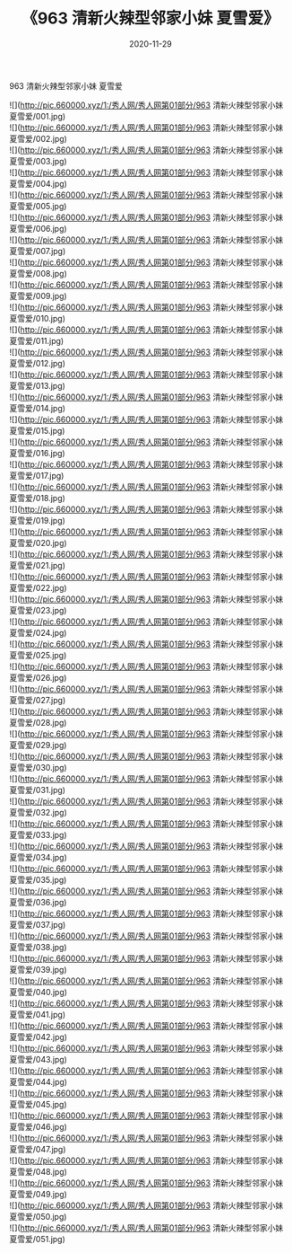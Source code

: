 ﻿---
layout: post
title:  《963 清新火辣型邻家小妹 夏雪爱》
date:   2020-11-29
img: http://pic.660000.xyz/1:/秀人网/秀人网第01部分/963 清新火辣型邻家小妹 夏雪爱/000.jpg
categories: [美女, 清纯, 唯美]
---

963 清新火辣型邻家小妹 夏雪爱

  ![](http://pic.660000.xyz/1:/秀人网/秀人网第01部分/963 清新火辣型邻家小妹 夏雪爱/001.jpg) <br> ![](http://pic.660000.xyz/1:/秀人网/秀人网第01部分/963 清新火辣型邻家小妹 夏雪爱/002.jpg) <br> ![](http://pic.660000.xyz/1:/秀人网/秀人网第01部分/963 清新火辣型邻家小妹 夏雪爱/003.jpg) <br> ![](http://pic.660000.xyz/1:/秀人网/秀人网第01部分/963 清新火辣型邻家小妹 夏雪爱/004.jpg) <br> ![](http://pic.660000.xyz/1:/秀人网/秀人网第01部分/963 清新火辣型邻家小妹 夏雪爱/005.jpg) <br> ![](http://pic.660000.xyz/1:/秀人网/秀人网第01部分/963 清新火辣型邻家小妹 夏雪爱/006.jpg) <br> ![](http://pic.660000.xyz/1:/秀人网/秀人网第01部分/963 清新火辣型邻家小妹 夏雪爱/007.jpg) <br> ![](http://pic.660000.xyz/1:/秀人网/秀人网第01部分/963 清新火辣型邻家小妹 夏雪爱/008.jpg) <br> ![](http://pic.660000.xyz/1:/秀人网/秀人网第01部分/963 清新火辣型邻家小妹 夏雪爱/009.jpg) <br> ![](http://pic.660000.xyz/1:/秀人网/秀人网第01部分/963 清新火辣型邻家小妹 夏雪爱/010.jpg) <br> ![](http://pic.660000.xyz/1:/秀人网/秀人网第01部分/963 清新火辣型邻家小妹 夏雪爱/011.jpg) <br> ![](http://pic.660000.xyz/1:/秀人网/秀人网第01部分/963 清新火辣型邻家小妹 夏雪爱/012.jpg) <br> ![](http://pic.660000.xyz/1:/秀人网/秀人网第01部分/963 清新火辣型邻家小妹 夏雪爱/013.jpg) <br> ![](http://pic.660000.xyz/1:/秀人网/秀人网第01部分/963 清新火辣型邻家小妹 夏雪爱/014.jpg) <br> ![](http://pic.660000.xyz/1:/秀人网/秀人网第01部分/963 清新火辣型邻家小妹 夏雪爱/015.jpg) <br> ![](http://pic.660000.xyz/1:/秀人网/秀人网第01部分/963 清新火辣型邻家小妹 夏雪爱/016.jpg) <br> ![](http://pic.660000.xyz/1:/秀人网/秀人网第01部分/963 清新火辣型邻家小妹 夏雪爱/017.jpg) <br> ![](http://pic.660000.xyz/1:/秀人网/秀人网第01部分/963 清新火辣型邻家小妹 夏雪爱/018.jpg) <br> ![](http://pic.660000.xyz/1:/秀人网/秀人网第01部分/963 清新火辣型邻家小妹 夏雪爱/019.jpg) <br> ![](http://pic.660000.xyz/1:/秀人网/秀人网第01部分/963 清新火辣型邻家小妹 夏雪爱/020.jpg) <br> ![](http://pic.660000.xyz/1:/秀人网/秀人网第01部分/963 清新火辣型邻家小妹 夏雪爱/021.jpg) <br> ![](http://pic.660000.xyz/1:/秀人网/秀人网第01部分/963 清新火辣型邻家小妹 夏雪爱/022.jpg) <br> ![](http://pic.660000.xyz/1:/秀人网/秀人网第01部分/963 清新火辣型邻家小妹 夏雪爱/023.jpg) <br> ![](http://pic.660000.xyz/1:/秀人网/秀人网第01部分/963 清新火辣型邻家小妹 夏雪爱/024.jpg) <br> ![](http://pic.660000.xyz/1:/秀人网/秀人网第01部分/963 清新火辣型邻家小妹 夏雪爱/025.jpg) <br> ![](http://pic.660000.xyz/1:/秀人网/秀人网第01部分/963 清新火辣型邻家小妹 夏雪爱/026.jpg) <br> ![](http://pic.660000.xyz/1:/秀人网/秀人网第01部分/963 清新火辣型邻家小妹 夏雪爱/027.jpg) <br> ![](http://pic.660000.xyz/1:/秀人网/秀人网第01部分/963 清新火辣型邻家小妹 夏雪爱/028.jpg) <br> ![](http://pic.660000.xyz/1:/秀人网/秀人网第01部分/963 清新火辣型邻家小妹 夏雪爱/029.jpg) <br> ![](http://pic.660000.xyz/1:/秀人网/秀人网第01部分/963 清新火辣型邻家小妹 夏雪爱/030.jpg) <br> ![](http://pic.660000.xyz/1:/秀人网/秀人网第01部分/963 清新火辣型邻家小妹 夏雪爱/031.jpg) <br> ![](http://pic.660000.xyz/1:/秀人网/秀人网第01部分/963 清新火辣型邻家小妹 夏雪爱/032.jpg) <br> ![](http://pic.660000.xyz/1:/秀人网/秀人网第01部分/963 清新火辣型邻家小妹 夏雪爱/033.jpg) <br> ![](http://pic.660000.xyz/1:/秀人网/秀人网第01部分/963 清新火辣型邻家小妹 夏雪爱/034.jpg) <br> ![](http://pic.660000.xyz/1:/秀人网/秀人网第01部分/963 清新火辣型邻家小妹 夏雪爱/035.jpg) <br> ![](http://pic.660000.xyz/1:/秀人网/秀人网第01部分/963 清新火辣型邻家小妹 夏雪爱/036.jpg) <br> ![](http://pic.660000.xyz/1:/秀人网/秀人网第01部分/963 清新火辣型邻家小妹 夏雪爱/037.jpg) <br> ![](http://pic.660000.xyz/1:/秀人网/秀人网第01部分/963 清新火辣型邻家小妹 夏雪爱/038.jpg) <br> ![](http://pic.660000.xyz/1:/秀人网/秀人网第01部分/963 清新火辣型邻家小妹 夏雪爱/039.jpg) <br> ![](http://pic.660000.xyz/1:/秀人网/秀人网第01部分/963 清新火辣型邻家小妹 夏雪爱/040.jpg) <br> ![](http://pic.660000.xyz/1:/秀人网/秀人网第01部分/963 清新火辣型邻家小妹 夏雪爱/041.jpg) <br> ![](http://pic.660000.xyz/1:/秀人网/秀人网第01部分/963 清新火辣型邻家小妹 夏雪爱/042.jpg) <br> ![](http://pic.660000.xyz/1:/秀人网/秀人网第01部分/963 清新火辣型邻家小妹 夏雪爱/043.jpg) <br> ![](http://pic.660000.xyz/1:/秀人网/秀人网第01部分/963 清新火辣型邻家小妹 夏雪爱/044.jpg) <br> ![](http://pic.660000.xyz/1:/秀人网/秀人网第01部分/963 清新火辣型邻家小妹 夏雪爱/045.jpg) <br> ![](http://pic.660000.xyz/1:/秀人网/秀人网第01部分/963 清新火辣型邻家小妹 夏雪爱/046.jpg) <br> ![](http://pic.660000.xyz/1:/秀人网/秀人网第01部分/963 清新火辣型邻家小妹 夏雪爱/047.jpg) <br> ![](http://pic.660000.xyz/1:/秀人网/秀人网第01部分/963 清新火辣型邻家小妹 夏雪爱/048.jpg) <br> ![](http://pic.660000.xyz/1:/秀人网/秀人网第01部分/963 清新火辣型邻家小妹 夏雪爱/049.jpg) <br> ![](http://pic.660000.xyz/1:/秀人网/秀人网第01部分/963 清新火辣型邻家小妹 夏雪爱/050.jpg) <br> ![](http://pic.660000.xyz/1:/秀人网/秀人网第01部分/963 清新火辣型邻家小妹 夏雪爱/051.jpg) <br>